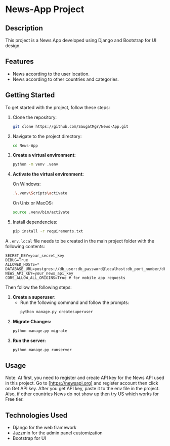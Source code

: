# News-App Project

## Description
This project is a News App developed using Django and Bootstrap for UI design.

## Features
- News according to the user location.
- News according to other countries and categories.

## Getting Started

To get started with the project, follow these steps:

1. Clone the repository:
    ```bash
    git clone https://github.com/SaugatMgr/News-App.git
    ```
2. Navigate to the project directory:
    ```bash
    cd News-App
    ```
3. **Create a virtual environment:**
    ```bash
    python -m venv .venv
    ```
4. **Activate the virtual environment:**

    On Windows:

    ```bash
    .\.venv\Scripts\activate
    ```

    On Unix or MacOS:

    ```bash
    source .venv/bin/activate
    ```
5. Install dependencies:
    ```bash
    pip install -r requirements.txt
    ```

A `.env.local` file needs to be created in the main project folder with the following contents:
```env
SECRET_KEY=your_secret_key
DEBUG=True
ALLOWED_HOSTS=*
DATABASE_URL=postgres://db_user:db_password@localhost:db_port_number/db_name
NEWS_API_KEY=your_news_api_key
CORS_ALLOW_ALL_ORIGINS=True # for mobile app requests
```

Then follow the following steps:
1. **Create a superuser:**
    - Run the following command and follow the prompts:
        ```bash
        python manage.py createsuperuser
        ```
2. **Migrate Changes:**
    ```bash
    python manage.py migrate
    ```
3. **Run the server:**
    ```bash
    python manage.py runserver
    ```
    
## Usage
Note: At first, you need to register and create API key for the News API used in this project. Go to [https://newsapi.org] and register account then click on Get API key. After you get API key, paste it to the env file in the project.
Also, if other countries News do not show up then try US which works for Free tier.

## Technologies Used
- Django for the web framework
- Jazzmin for the admin panel customization
- Bootstrap for UI
